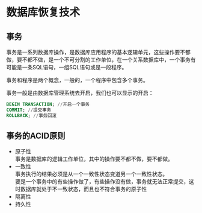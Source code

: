 # 数据库恢复技术      


## 事务    
事务是一系列数据库操作，是数据库应用程序的基本逻辑单元，这些操作要不都做，要不都不做，是一个不可分割的工作单位，在一个关系数据库中，一个事务有可能是一条SQL语句，一组SQL语句或是一段程序。         

事务和程序是两个概念，一般的，一个程序中包含多个事务。     

事务一般是由数据库管理系统去开启，我们也可以显示的开启：    

```SQL
BEGIN TRANSACTION; //开启一个事务
COMMIT; //提交事务 
ROLLBACK; //事务回滚
```          


## 事务的ACID原则     

* 原子性     
    事务是数据库的逻辑工作单位，其中的操作要不都不做，要不都做。     
* 一致性    
    事务执行的结果必须是从一个一致性状态变道另一个一致性状态。       
    要是一个事务中的有些操作做了，有些操作没有做，事务就无法正常提交，这时数据库就处于不一致状态，而且也不符合事务的原子性      
* 隔离性     
* 持久性    


